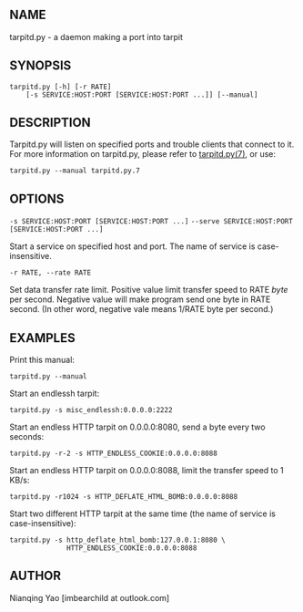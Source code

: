 ## NAME

tarpitd.py - a daemon making a port into tarpit

## SYNOPSIS

    tarpitd.py [-h] [-r RATE] 
        [-s SERVICE:HOST:PORT [SERVICE:HOST:PORT ...]] [--manual]

## DESCRIPTION

Tarpitd.py will listen on specified ports and trouble clients that 
connect to it. For more information on tarpitd.py, please refer to 
[tarpitd.py(7)](./tarpitd.py.7.md), or use:

    tarpitd.py --manual tarpitd.py.7

## OPTIONS

`-s SERVICE:HOST:PORT [SERVICE:HOST:PORT ...]`
`--serve SERVICE:HOST:PORT [SERVICE:HOST:PORT ...]`

Start a service on specified host and port. 
The name of service is case-insensitive.

`-r RATE, --rate RATE`

Set data transfer rate limit.
Positive value limit transfer speed to RATE *byte* per second.
Negative value will make program send one byte in RATE second.
(In other word, negative vale means 1/RATE byte per second.)

## EXAMPLES

Print this manual:

    tarpitd.py --manual

Start an endlessh tarpit:

    tarpitd.py -s misc_endlessh:0.0.0.0:2222

Start an endless HTTP tarpit on 0.0.0.0:8080, send a byte every two
seconds:

    tarpitd.py -r-2 -s HTTP_ENDLESS_COOKIE:0.0.0.0:8088

Start an endless HTTP tarpit on 0.0.0.0:8088, limit the transfer speed
to 1 KB/s:

    tarpitd.py -r1024 -s HTTP_DEFLATE_HTML_BOMB:0.0.0.0:8088

Start two different HTTP tarpit at the same time
(the name of service is case-insensitive):

    tarpitd.py -s http_deflate_html_bomb:127.0.0.1:8080 \
                  HTTP_ENDLESS_COOKIE:0.0.0.0:8088 

## AUTHOR

Nianqing Yao [imbearchild at outlook.com]
